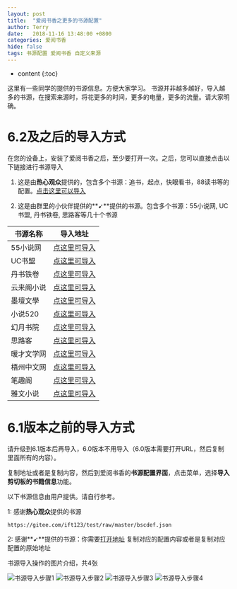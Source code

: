 ```yaml
---
layout: post
title:  "爱阅书香之更多的书源配置"
author: Terry
date:   2018-11-16 13:48:00 +0800
categories: 爱阅书香
hide: false
tags: 书源配置 爱阅书香 自定义来源
---
```

 
* content
{:toc}


这里有一些同学的提供的书源信息。方便大家学习。
书源并非越多越好，导入越多的书源，在搜索来源时，将花更多的时间，更多的电量，更多的流量。请大家明确。


# 6.2及之后的导入方式

在您的设备上，安装了爱阅书香之后，至少要打开一次。之后，您可以直接点击以下链接进行书源导入

1. 这是由**热心观众**提供的，包含多个书源：追书，起点，快眼看书，88读书等的配置。[点击这里可以导入](ifreetime://configs/https://gitee.com/ift123/test/raw/master/bscdef.json)

2. 这是由群里的小伙伴提供的**➹**提供的书源。包含多个书源：55小说网, UC书盟, 丹书铁卷, 思路客等几十个书源 
<!--[点击这里可以导入](ifreetime://configs/https://github.com/jxd524/bookConfigs/blob/master/README.md)-->

书源名称 | 导入地址
---- | ----
55小说网 | [点这里可导入](ifreetime://configs/https://raw.githubusercontent.com/jxd524/bookConfigs/master/55%E5%B0%8F%E8%AF%B4%E7%BD%91-%E7%88%B1%E9%98%85%E4%B9%A6%E9%A6%99.txt)
UC书盟 | [点这里可导入](ifreetime://configs/https://raw.githubusercontent.com/jxd524/bookConfigs/master/UC%E4%B9%A6%E7%9B%9F-%E7%88%B1%E9%98%85%E4%B9%A6%E9%A6%99.txt)
丹书铁卷 | [点这里可导入](ifreetime://configs/https://raw.githubusercontent.com/jxd524/bookConfigs/master/%E4%B8%B9%E4%B9%A6%E9%93%81%E5%8D%B7-%E7%88%B1%E9%98%85%E4%B9%A6%E9%A6%99.txt)
云来阁小说 |[点这里可导入](ifreetime://configs/https://raw.githubusercontent.com/jxd524/bookConfigs/master/%E4%BA%91%E6%9D%A5%E9%98%81%E5%B0%8F%E8%AF%B4-%E7%88%B1%E9%98%85%E4%B9%A6%E9%A6%99.txt)
墨壇文學 |[点这里可导入](ifreetime://configs/https://raw.githubusercontent.com/jxd524/bookConfigs/master/%E5%A2%A8%E5%A3%87%E6%96%87%E5%AD%B8-%E7%88%B1%E9%98%85%E4%B9%A6%E9%A6%99.txt)
小说520 |[点这里可导入](ifreetime://configs/https://raw.githubusercontent.com/jxd524/bookConfigs/master/%E5%B0%8F%E8%AF%B4520-%E7%88%B1%E9%98%85%E4%B9%A6%E9%A6%99.txt)
幻月书院 |[点这里可导入](ifreetime://configs/https://raw.githubusercontent.com/jxd524/bookConfigs/master/%E5%B9%BB%E6%9C%88%E4%B9%A6%E9%99%A2-%E7%88%B1%E9%98%85%E4%B9%A6%E9%A6%99.txt)
思路客 |[点这里可导入](ifreetime://configs/https://raw.githubusercontent.com/jxd524/bookConfigs/master/%E6%80%9D%E8%B7%AF%E5%AE%A2-%E7%88%B1%E9%98%85%E4%B9%A6%E9%A6%99.txt)
暖才文学网 |[点这里可导入](ifreetime://configs/https://raw.githubusercontent.com/jxd524/bookConfigs/master/%E6%9A%96%E6%89%8D%E6%96%87%E5%AD%A6%E7%BD%91-%E7%88%B1%E9%98%85%E4%B9%A6%E9%A6%99.txt)
梧州中文网 |[点这里可导入](ifreetime://configs/https://raw.githubusercontent.com/jxd524/bookConfigs/master/%E6%A2%A7%E5%B7%9E%E4%B8%AD%E6%96%87%E7%BD%91-%E7%88%B1%E9%98%85%E4%B9%A6%E9%A6%99.txt)
笔趣阁 |[点这里可导入](ifreetime://configs/https://raw.githubusercontent.com/jxd524/bookConfigs/master/%E7%AC%94%E8%B6%A3%E9%98%81-%E7%88%B1%E9%98%85%E4%B9%A6%E9%A6%99.txt)
雅文小说 |[点这里可导入](ifreetime://configs/https://raw.githubusercontent.com/jxd524/bookConfigs/master/%E9%9B%85%E6%96%87%E5%B0%8F%E8%AF%B4-%E7%88%B1%E9%98%85%E4%B9%A6%E9%A6%99.txt)




# 6.1版本之前的导入方式

请升级到6.1版本后再导入，6.0版本不用导入（6.0版本需要打开URL，然后复制里面所有的内容）。

复制地址或者是复制内容，然后到爱阅书香的**书源配置界面**，点击菜单，选择**导入剪切板的书籍信息**功能。

以下书源信息由用户提供。请自行参考。


1: 感谢**热心观众**提供的书源
```
https://gitee.com/ift123/test/raw/master/bscdef.json
```

2: 感谢**➹**提供的书源：你需要[打开地址](https://github.com/jxd524/bookConfigs)
复制对应的配置内容或者是复制对应配置的原始地址



书源导入操作的图片介绍，共4张

![书源导入步骤1](/files/import1.png)
![书源导入步骤2](/files/import2.png)
![书源导入步骤3](/files/import3.png)
![书源导入步骤4](/files/import4.png)
